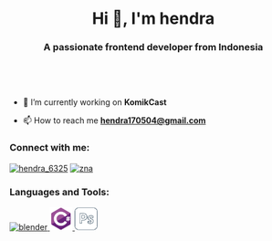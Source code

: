 <h1 align="center">Hi 👋, I'm hendra</h1>
<h3 align="center">A passionate frontend developer from Indonesia</h3>

<p align="left"> <img src="" alt="" /> </p>

<p align="left"> <a href=""><img src="" alt="" /></a> </p>

- 🔭 I’m currently working on **KomikCast**

- 📫 How to reach me **hendra170504@gmail.com**

<h3 align="left">Connect with me:</h3>
<p align="left">
<a href="https://instagram.com/hendra_6325" target="blank"><img align="center" src="https://raw.githubusercontent.com/rahuldkjain/github-profile-readme-generator/master/src/images/icons/Social/instagram.svg" alt="hendra_6325" height="30" width="40" /></a>
<a href="https://discord.gg/zna" target="blank"><img align="center" src="https://raw.githubusercontent.com/rahuldkjain/github-profile-readme-generator/master/src/images/icons/Social/discord.svg" alt="zna" height="30" width="40" /></a>
</p>

<h3 align="left">Languages and Tools:</h3>
<p align="left"> <a href="https://www.blender.org/" target="_blank" rel="noreferrer"> <img src="https://download.blender.org/branding/community/blender_community_badge_white.svg" alt="blender" width="40" height="40"/> </a> <a href="https://www.w3schools.com/cs/" target="_blank" rel="noreferrer"> <img src="https://raw.githubusercontent.com/devicons/devicon/master/icons/csharp/csharp-original.svg" alt="csharp" width="40" height="40"/> </a> <a href="https://www.photoshop.com/en" target="_blank" rel="noreferrer"> <img src="https://raw.githubusercontent.com/devicons/devicon/master/icons/photoshop/photoshop-line.svg" alt="photoshop" width="40" height="40"/> </a> </p>

<p><img align="left" src="" alt="" /></p>

<p>&nbsp;<img align="center" src="" alt="" /></p>

<p><img align="center" src="" alt="" /></p>

